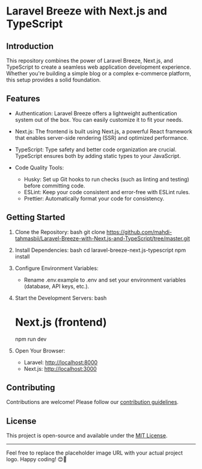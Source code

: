 # Laravel Breeze with Next.js and TypeScript


## Introduction

This repository combines the power of Laravel Breeze, Next.js, and TypeScript to create a seamless web application development experience. Whether you're building a simple blog or a complex e-commerce platform, this setup provides a solid foundation.

## Features

- Authentication: Laravel Breeze offers a lightweight authentication system out of the box. You can easily customize it to fit your needs.

- Next.js: The frontend is built using Next.js, a powerful React framework that enables server-side rendering (SSR) and optimized performance.

- TypeScript: Type safety and better code organization are crucial. TypeScript ensures both by adding static types to your JavaScript.

- Code Quality Tools:
  - Husky: Set up Git hooks to run checks (such as linting and testing) before committing code.
  - ESLint: Keep your code consistent and error-free with ESLint rules.
  - Prettier: Automatically format your code for consistency.

## Getting Started

1. Clone the Repository:
   bash
   git clone https://github.com/mahdi-tahmasbii/Laravel-Breeze-with-Next.js-and-TypeScript/tree/master.git
   

2. Install Dependencies:
   bash
   cd laravel-breeze-next.js-typescript
   npm install
   

3. Configure Environment Variables:
   - Rename .env.example to .env and set your environment variables (database, API keys, etc.).

4. Start the Development Servers:
   bash
   # Next.js (frontend)
   npm run dev
   

5. Open Your Browser:
   - Laravel: [http://localhost:8000](http://localhost:8000)
   - Next.js: [http://localhost:3000](http://localhost:3000)

## Contributing

Contributions are welcome! Please follow our [contribution guidelines](CONTRIBUTING.md).

## License

This project is open-source and available under the [MIT License](LICENSE).

---

Feel free to replace the placeholder image URL with your actual project logo. Happy coding! 😊🚀
